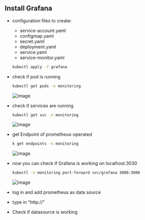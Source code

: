## Install Grafana

- configuration files to create:
    - service-account.yaml
    - configmap.yaml
    - secret.yaml
    - deployment.yaml
    - service.yaml
    - service-monitor.yaml
    
    ```bash
    kubectl apply -f grafana
    ```
    
- check if pod is running
    
    ```bash
    kubectl get pods -n monitoring
    ```
    
    ![image](https://user-images.githubusercontent.com/64065672/150695105-c6293c6f-0af9-474c-ad66-9f5665943f30.png)
    
- check if services are running
    
    ```bash
    kubectl get svc -n monitoring
    ```
    
    ![image](https://user-images.githubusercontent.com/64065672/150695091-7d6238f6-12c5-4f5b-9601-813ab5fc146a.png)
    
- get Endpoint of prometheus-operated
    
    ```bash
    k get endpoints -n monitoring
    ```
    
    ![image](https://user-images.githubusercontent.com/64065672/150695078-30fa006a-04c4-4cdf-89e9-a95bb3c99b6a.png)
    
- now you can check if Grafana is working on localhost:3030
    
    ```bash
    kubectl -n monitoring port-forward svc/grafana 3000:3000
    ```
    
    ![image](https://user-images.githubusercontent.com/64065672/150695064-42a663d8-5f3d-4a8e-a4de-b046953bf96d.png)
    
- log in and add prometheus as data source
- type in “http://<endpoint of prometheus operated>”
- Check if datasource is working
